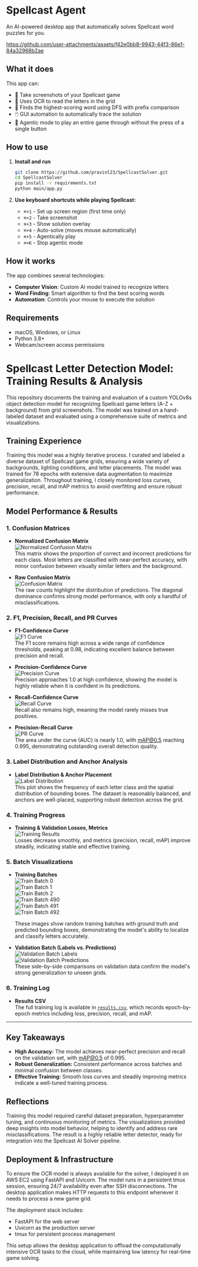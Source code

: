 # Spellcast Agent

An AI-powered desktop app that automatically solves Spellcast word puzzles for you.

https://github.com/user-attachments/assets/f42e0bb8-9943-44f3-86e1-84a32968b2ae


## What it does

This app can:
- 📸 Take screenshots of your Spellcast game
- 🤖 Uses OCR to read the letters in the grid
- 🎯 Finds the highest-scoring word using DFS with prefix comparison  
- 🖱️ GUI automation to automatically trace the solution
- 🔄 Agentic mode to play an entire game through without the press of a single button

## How to use

1. **Install and run**
   ```bash
   git clone https://github.com/pravinl23/SpellcastSolver.git
   cd SpellcastSolver
   pip install -r requirements.txt
   python main/app.py
   ```

2. **Use keyboard shortcuts while playing Spellcast:**
   - `⌘+1` - Set up screen region (first time only)
   - `⌘+2` - Take screenshot
   - `⌘+3` - Show solution overlay
   - `⌘+4` - Auto-solve (moves mouse automatically)
   - `⌘+5` - Agentically play
   - `⌘+K` - Stop agentic mode

## How it works

The app combines several technologies:
- **Computer Vision**: Custom AI model trained to recognize letters
- **Word Finding**: Smart algorithm to find the best scoring words
- **Automation**: Controls your mouse to execute the solution

## Requirements

- macOS, Windows, or Linux
- Python 3.8+
- Webcam/screen access permissions

# Spellcast Letter Detection Model: Training Results & Analysis

This repository documents the training and evaluation of a custom YOLOv8s object detection model for recognizing Spellcast game letters (A-Z + background) from grid screenshots. The model was trained on a hand-labeled dataset and evaluated using a comprehensive suite of metrics and visualizations.

## Training Experience

Training this model was a highly iterative process. I curated and labeled a diverse dataset of Spellcast game grids, ensuring a wide variety of backgrounds, lighting conditions, and letter placements. The model was trained for 78 epochs with extensive data augmentation to maximize generalization. Throughout training, I closely monitored loss curves, precision, recall, and mAP metrics to avoid overfitting and ensure robust performance.

## Model Performance & Results

### 1. Confusion Matrices

- **Normalized Confusion Matrix**  
  ![Normalized Confusion Matrix](img/confusion_matrix_normalized.png)  
  This matrix shows the proportion of correct and incorrect predictions for each class. Most letters are classified with near-perfect accuracy, with minor confusion between visually similar letters and the background.

- **Raw Confusion Matrix**  
  ![Confusion Matrix](img/confusion_matrix.png)  
  The raw counts highlight the distribution of predictions. The diagonal dominance confirms strong model performance, with only a handful of misclassifications.

### 2. F1, Precision, Recall, and PR Curves

- **F1-Confidence Curve**  
  ![F1 Curve](img/F1_curve.png)  
  The F1 score remains high across a wide range of confidence thresholds, peaking at 0.98, indicating excellent balance between precision and recall.

- **Precision-Confidence Curve**  
  ![Precision Curve](img/P_curve.png)  
  Precision approaches 1.0 at high confidence, showing the model is highly reliable when it is confident in its predictions.

- **Recall-Confidence Curve**  
  ![Recall Curve](img/R_curve.png)  
  Recall also remains high, meaning the model rarely misses true positives.

- **Precision-Recall Curve**  
  ![PR Curve](img/PR_curve.png)  
  The area under the curve (AUC) is nearly 1.0, with mAP@0.5 reaching 0.995, demonstrating outstanding overall detection quality.

### 3. Label Distribution and Anchor Analysis

- **Label Distribution & Anchor Placement**  
  ![Label Distribution](img/labels.jpg)  
  This plot shows the frequency of each letter class and the spatial distribution of bounding boxes. The dataset is reasonably balanced, and anchors are well-placed, supporting robust detection across the grid.

### 4. Training Progress

- **Training & Validation Losses, Metrics**  
  ![Training Results](img/results.png)  
  Losses decrease smoothly, and metrics (precision, recall, mAP) improve steadily, indicating stable and effective training.

### 5. Batch Visualizations

- **Training Batches**  
  ![Train Batch 0](img/train_batch0.jpg)  
  ![Train Batch 1](img/train_batch1.jpg)  
  ![Train Batch 2](img/train_batch2.jpg)  
  ![Train Batch 490](img/train_batch490.jpg)  
  ![Train Batch 491](img/train_batch491.jpg)  
  ![Train Batch 492](img/train_batch492.jpg)  

  These images show random training batches with ground truth and predicted bounding boxes, demonstrating the model's ability to localize and classify letters accurately.

- **Validation Batch (Labels vs. Predictions)**  
  ![Validation Batch Labels](img/val_batch0_labels.jpg)  
  ![Validation Batch Predictions](img/val_batch0_pred.jpg)  
  These side-by-side comparisons on validation data confirm the model's strong generalization to unseen grids.

### 6. Training Log

- **Results CSV**  
  The full training log is available in [`results.csv`](dataset/runs/finaltrain/results.csv), which records epoch-by-epoch metrics including loss, precision, recall, and mAP.

---

## Key Takeaways

- **High Accuracy:** The model achieves near-perfect precision and recall on the validation set, with mAP@0.5 of 0.995.
- **Robust Generalization:** Consistent performance across batches and minimal confusion between classes.
- **Effective Training:** Smooth loss curves and steadily improving metrics indicate a well-tuned training process.

## Reflections

Training this model required careful dataset preparation, hyperparameter tuning, and continuous monitoring of metrics. The visualizations provided deep insights into model behavior, helping to identify and address rare misclassifications. The result is a highly reliable letter detector, ready for integration into the Spellcast AI Solver pipeline.

## Deployment & Infrastructure

To ensure the OCR model is always available for the solver, I deployed it on AWS EC2 using FastAPI and Uvicorn. The model runs in a persistent tmux session, ensuring 24/7 availability even after SSH disconnections. The desktop application makes HTTP requests to this endpoint whenever it needs to process a new game grid.

The deployment stack includes:
- FastAPI for the web server
- Uvicorn as the production server
- tmux for persistent process management

This setup allows the desktop application to offload the computationally intensive OCR tasks to the cloud, while maintaining low latency for real-time game solving.
